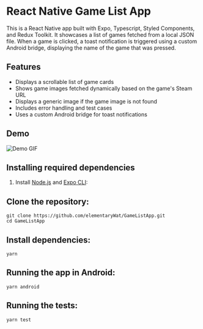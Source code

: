 # React Native Game List App

This is a React Native app built with Expo, Typescript, Styled Components, and Redux Toolkit. It showcases a list of games fetched from a local JSON file. When a game is clicked, a toast notification is triggered using a custom Android bridge, displaying the name of the game that was pressed.

## Features

- Displays a scrollable list of game cards
- Shows game images fetched dynamically based on the game's Steam URL
- Displays a generic image if the game image is not found
- Includes error handling and test cases
- Uses a custom Android bridge for toast notifications

## Demo

![Demo GIF](https://github.com/elementaryWat/GameListApp/blob/master/recording-app.gif)

## Installing required dependencies

1. Install [Node.js](https://nodejs.org/en/download/) and [Expo CLI](https://docs.expo.dev/get-started/installation/):

## Clone the repository:

```
git clone https://github.com/elementaryWat/GameListApp.git
cd GameListApp
```

## Install dependencies:

```
yarn
```

## Running the app in Android:

```
yarn android
```

## Running the tests:

```
yarn test
```
